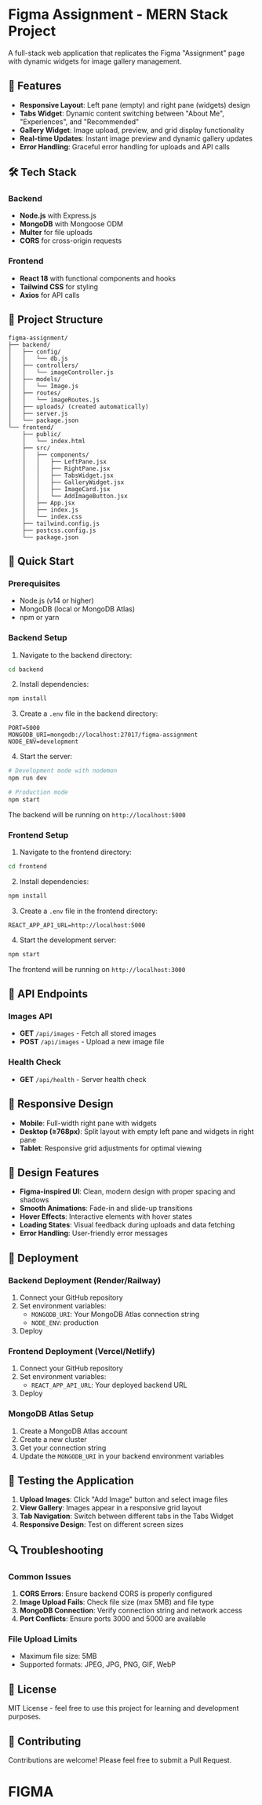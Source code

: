 # Figma Assignment - MERN Stack Project

A full-stack web application that replicates the Figma "Assignment" page with dynamic widgets for image gallery management.

## 🚀 Features

- **Responsive Layout**: Left pane (empty) and right pane (widgets) design
- **Tabs Widget**: Dynamic content switching between "About Me", "Experiences", and "Recommended"
- **Gallery Widget**: Image upload, preview, and grid display functionality
- **Real-time Updates**: Instant image preview and dynamic gallery updates
- **Error Handling**: Graceful error handling for uploads and API calls

## 🛠️ Tech Stack

### Backend
- **Node.js** with Express.js
- **MongoDB** with Mongoose ODM
- **Multer** for file uploads
- **CORS** for cross-origin requests

### Frontend
- **React 18** with functional components and hooks
- **Tailwind CSS** for styling
- **Axios** for API calls

## 📁 Project Structure

```
figma-assignment/
├── backend/
│   ├── config/
│   │   └── db.js
│   ├── controllers/
│   │   └── imageController.js
│   ├── models/
│   │   └── Image.js
│   ├── routes/
│   │   └── imageRoutes.js
│   ├── uploads/ (created automatically)
│   ├── server.js
│   └── package.json
└── frontend/
    ├── public/
    │   └── index.html
    ├── src/
    │   ├── components/
    │   │   ├── LeftPane.jsx
    │   │   ├── RightPane.jsx
    │   │   ├── TabsWidget.jsx
    │   │   ├── GalleryWidget.jsx
    │   │   ├── ImageCard.jsx
    │   │   └── AddImageButton.jsx
    │   ├── App.jsx
    │   ├── index.js
    │   └── index.css
    ├── tailwind.config.js
    ├── postcss.config.js
    └── package.json
```

## 🚀 Quick Start

### Prerequisites
- Node.js (v14 or higher)
- MongoDB (local or MongoDB Atlas)
- npm or yarn

### Backend Setup

1. Navigate to the backend directory:
```bash
cd backend
```

2. Install dependencies:
```bash
npm install
```

3. Create a `.env` file in the backend directory:
```env
PORT=5000
MONGODB_URI=mongodb://localhost:27017/figma-assignment
NODE_ENV=development
```

4. Start the server:
```bash
# Development mode with nodemon
npm run dev

# Production mode
npm start
```

The backend will be running on `http://localhost:5000`

### Frontend Setup

1. Navigate to the frontend directory:
```bash
cd frontend
```

2. Install dependencies:
```bash
npm install
```

3. Create a `.env` file in the frontend directory:
```env
REACT_APP_API_URL=http://localhost:5000
```

4. Start the development server:
```bash
npm start
```

The frontend will be running on `http://localhost:3000`

## 🔧 API Endpoints

### Images API

- **GET** `/api/images` - Fetch all stored images
- **POST** `/api/images` - Upload a new image file

### Health Check

- **GET** `/api/health` - Server health check

## 📱 Responsive Design

- **Mobile**: Full-width right pane with widgets
- **Desktop (≥768px)**: Split layout with empty left pane and widgets in right pane
- **Tablet**: Responsive grid adjustments for optimal viewing

## 🎨 Design Features

- **Figma-inspired UI**: Clean, modern design with proper spacing and shadows
- **Smooth Animations**: Fade-in and slide-up transitions
- **Hover Effects**: Interactive elements with hover states
- **Loading States**: Visual feedback during uploads and data fetching
- **Error Handling**: User-friendly error messages

## 🚀 Deployment

### Backend Deployment (Render/Railway)
1. Connect your GitHub repository
2. Set environment variables:
   - `MONGODB_URI`: Your MongoDB Atlas connection string
   - `NODE_ENV`: production
3. Deploy

### Frontend Deployment (Vercel/Netlify)
1. Connect your GitHub repository
2. Set environment variables:
   - `REACT_APP_API_URL`: Your deployed backend URL
3. Deploy

### MongoDB Atlas Setup
1. Create a MongoDB Atlas account
2. Create a new cluster
3. Get your connection string
4. Update the `MONGODB_URI` in your backend environment variables

## 🧪 Testing the Application

1. **Upload Images**: Click "Add Image" button and select image files
2. **View Gallery**: Images appear in a responsive grid layout
3. **Tab Navigation**: Switch between different tabs in the Tabs Widget
4. **Responsive Design**: Test on different screen sizes

## 🔍 Troubleshooting

### Common Issues

1. **CORS Errors**: Ensure backend CORS is properly configured
2. **Image Upload Fails**: Check file size (max 5MB) and file type
3. **MongoDB Connection**: Verify connection string and network access
4. **Port Conflicts**: Ensure ports 3000 and 5000 are available

### File Upload Limits
- Maximum file size: 5MB
- Supported formats: JPEG, JPG, PNG, GIF, WebP

## 📄 License

MIT License - feel free to use this project for learning and development purposes.

## 🤝 Contributing

Contributions are welcome! Please feel free to submit a Pull Request.
# FIGMA
